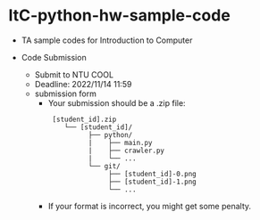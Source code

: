 # ItC-python-hw-sample-code
  * TA sample codes for Introduction to Computer 
 
 * Code Submission
    * Submit to NTU COOL
    * Deadline: 2022/11/14 11:59
    * submission form
      * Your submission should be a .zip file:
        ```
         [student_id].zip 
            └── [student_id]/
                  ├── python/
                  |    ├── main.py 
                  |    ├── crawler.py          
                  |    └── ...
                  └── git/
                       ├── [student_id]-0.png
                       ├── [student_id]-1.png
                       └── ...
        ```
      * If your format is incorrect, you might get some penalty.
